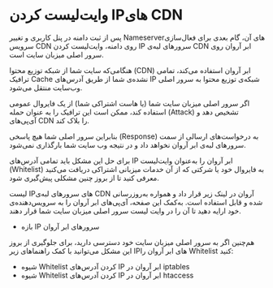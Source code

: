# وایت‌لیست کردن IPهای CDN

پس از ثبت دامنه در پنل کاربری و تغییر Nameserverهای آن، گام بعدی برای فعال‌سازی سرویس CDN روی دامنه، وایت‌لیست کردن IP سرورهای لبه‌ی CDN ابر آروان روی سرور اصلی میزبان سایت است.

هنگامی‌‌که سایت شما از شبکه توزیع محتوا (CDN) ابر آروان استفاده می‌کند، تمامی ترافیک Cache نشده‌ی شما از طریق آدرس‌های IP شبکه‌ی توزیع محتوا به سرور اصلی وب‌سایت منتقل می‌شود.

اگر سرور اصلی میزبان سایت شما (یا هاست اشتراکی شما) از یک فایروال عمومی استفاده کند، ممکن است این ترافیک را به عنوان حمله (Attack) تشخیص دهد و آی‌پی‌های CDN را بلاک کند.

بنابراین سرور اصلی شما هیچ پاسخی (Response) به درخواست‌های ارسالی از سمت سرور‌های لبه‌ی ابر آروان نخواهد داد و در نتیجه وب سایت شما بارگذاری نمی‌شود.

برای حل این مشکل باید تمامی آدرس‌های IP ابر آروان را به‌عنوان وایت‌لیست (Whitelist) به فایروال خود یا شرکتی که از آن خدمات میزبانی اشتراکی دریافت می‌کنید معرفی کنید تا از بروز چنین مشکلی پیش‌گیری شود.

لیست IPهای سرورهای لبه‌ی CDN آروان در لینک زیر قرار داد و همواره به‌روزرسانی شده و قابل استفاده است. به‌کمک این صفحه، آی‌پی‌های ابر آروان را به سرویس‌دهنده‌ی خود ارایه دهید تا آن را در وایت لیست سرور اصلی میزبان سایت شما قرار دهند.

- بازه IP سرورهای ابر آروان

‌هم‌چنین اگر به سرور اصلی میزبان سایت خود دسترسی دارید، برای جلوگیری از بروز این مشکل می‌توانید با کمک راهنماهای زیر IPهای ابر آروان را Whitelist کنید:

- شیوه Whitelist کردن آدرس‌های IP ابر آروان در iptables
- شیوه Whitelist کردن آدرس‌های IP ابر آروان در htaccess
